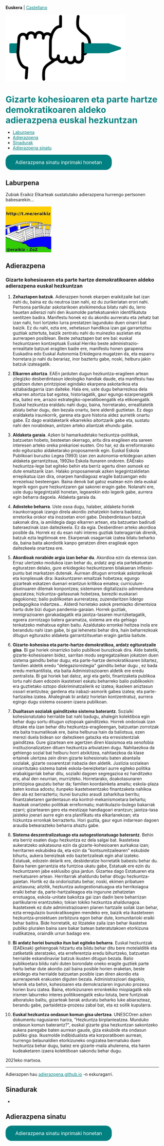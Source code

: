 **Euskera** | [Castellano](es)

<img src="img/icono.png">

<h1 id="adierazpena" style="margin-bottom: 10px;padding-bottom: 0;text-decoration: none !important;"><span style="color:#008080;">Gizarte kohesioaren eta parte hartze demokratikoaren aldeko adierazpena euskal hezkuntzan</span></h1>

* [Laburpena](#laburpena)
* [Adierazpena](#adierazpena)
* [Sinadurak](#sinadurak)
* [Adierazpena sinatu](#adierazpena-sinatu)

<a href="https://docs.google.com/forms/d/e/1FAIpQLSfwq5N2NxDttnR74odIyTSBpgzcE-AFLVuR_epoPB0HxQyFlQ/viewform" class="pressbutton">Adierazpena sinatu inprimaki honetan</a>

## Laburpena

Zubiak Eraikiz Elkarteak sustatutako adierazpena hurrengo pertsonen babesarekin...

<a href="http://t.me/eraikiz"><img src="img/zubiak-eraikiz_p.png"></a>


## Adierazpena

### Gizarte kohesioaren eta parte hartze demokratikoaren aldeko adierazpena euskal hezkuntzan

1. **Zehaztapen batzuk**. Adierazpen honek ekarpen eraikitzaile bat izan nahi du, baina ez du neutroa izan nahi, ez du zurikeriatan erori nahi. Pertsona partikular askotarikoen atxikimendua bilatu nahi du, lerro hauetan adierazi nahi den ikusmolde partekatuarekin identifikatuta sentitzen badira. Manifestu honek ez du akordio aurreratu eta zehatz bat izan nahi, hori lortzeko lurra prestatzen lagunduko duen oinarri bat baizik. Ez du nahi, ezta ere, xehetasun handikoa izan gai garrantzitsu guztiak aztertuta, baizik zentratu nahi du muinezko auzietan eta aurrerapen posiblean. Beste zehaztapen bat ere bai: euskal hezkuntzaren kontzeptuak Euskal Herriko beste administrazio-errealitate batzuei eragiten badie ere, manifestu honen garapena Euskadira edo Euskal Autonomia Erkidegora mugatzen da, eta esparru horretara jo nahi du berariaz, inor baztertu gabe, noski, helburu  jakin batzuk izateagatik.
 
2. **Elkarren aitortza**. EAEn jarduten dugun hezkuntza-eragileen artean zilegizko desberdintasun ideologiko handiak daude, eta manifestu hau gidatzen duten printzipioei egindako ekarpena askotarikoa eta eztabaidagarria izan daiteke. Hala ere, uste dugu beharrezkoa dela elkarren aitortza bat egotea, historiagatik, gaur egungo ezarpenagatik eta, batez ere, arrazoi estrategiko-operatiboengatik eta etikoengatik. Euskal hezkuntza eraldatu nahi dugu, baina, horretarako, errealitatetik abiatu behar dugu, den bezala onartu, bere alderdi guztietan. Ez dago eraldaketa iraunkorrik, garena eta gure historia aldez aurretik onartu gabe. Ez dago eraldaketarik elkarrekiko aitortzarik gabe eta, sustatu nahi den norabidean, anitzen arteko aliantzak ehundu gabe.
 
3. **Aldaketa garaia**. Azken bi hamarkadetako hezkuntza-politikak, batzuetan hobeto, besteetan okerrago, aritu dira eragileen eta sareen interesen arteko oreka prekarioei eusten. Oro har, ez da erreformarako edo egiturazko aldaketarako proposamenik egin. Euskal Eskola Publikoari buruzko Legea (1993) izan zen autonomia-erkidegoan azken aldaketa garrantzitsua, 1992ko Eskola Itunaren ondoren. EAErako hezkuntza-lege bat egiteko behin eta berriz agertu diren asmoek ez dute emaitzarik izan. Halako proposamenak azken legegintzaldietan errepikatua izan dira, onarpen handiagoaz eragile batzuengan edo errezeloaz besteengan. Baina denok bat gatoz esatean ezin dela euskal legerik egon gure hezkuntzaren gai sakonei eragin gabe. Nolanahi ere, uste dugu legegintzaldi honetan, legearekin edo legerik gabe, aurrera egin beharra dagoela. Aldaketa garaia da.
 
4. **Adosteko beharra**. Uste osoa dugu, halaber, aldaketa horiek iraunkorragoak izango direla akordio zehatzekin batera badatoz, erretorika orokor eta inozoetan erori gabe. Desberdintasun batzuk sakonak dira, ia amildegia dago elkarren artean, eta batzuetan badirudi bateraezinak izan daitezkeela. Ez da egia. Desberdinen arteko akordioa posible da. Horrek ez du esan nahi interes guztiak bateragarriak direnik, batzuk ezta legitimoak ere. Ekarpenak osagarriak izatea bilatu beharko da, baina baita akordiotik kanpo geratzen diren eragileak egon daitezkeela onartzea ere.
 
5. **Akordioak norabide argia izan behar du**. Akordioa ezin da etereoa izan. Erraz ulertzeko modukoa izan behar du, ardatz argi eta partekatuetan egituratzen delako, gure erkidegoko hezkuntzaren bilakaeran inflexio-puntu bat markatzen dutenak. Aurrean ditugun erronkak askotarikoak eta konplexuak dira: ikaskuntzaren emaitzak hobetzea; egungo gizarteak eskatzen duenari erantzun kritikoa ematea; curriculum-diseinuaren dilemak konpontzea; sistemaren digitalizazio adimenduna gauzatzea; hizkuntza-gaitasunak hobetzea, bereziki euskarari dagokionez; balio publikoetan aurreratzea; zuzendaritzen lidergo pedagogikoa indartzea... Alderdi horietako askok premiazko dimentsioa hartu dute bizi dugun pandemia-garaian. Horrek guztiak, immigrazioaren gorakadagatik eta jaiotza-tasaren murrizketagatik, egoera zorrotzago batera garamatza, sistema are eta gehiago tenkatzeko mehatxua egiten baitu. Azaldutako erronkei heltzea inola ere berandutu nahi izan gabe, bi gai lehenetsi behar dira, hain beharrezkoak ditugun egiturazko aldaketa garrantzitsuetan eragin garbia baitute.
 
6. **Gizarte-kohesioa eta parte-hartze demokratikoa, ardatz egituratzaile gisa**. Bi gai horiek oinarrizko balio publikoei buruzkoak dira. Alde batetik, gizarte-kohesioaren bidez, sarritan modu segregatzailean jokatzen duen sistema gainditu behar dugu; eta parte-hartze demokratikoaren bitartez, familien aldetik eredu "delegazionistegia" gainditu behar dugu , ez bada eredu merkantilista, eta baita Administrazioaren aldetik ere eredu zentralista. Bi gai horiek bat datoz, argi eta garbi, finantzaketa publikoa lortu nahi duen edozein ikastetxeri eskatu beharreko balio publikoekin: era guztietako oztopo diskriminatzailerik ez izatea; ikasleen aniztasun osoari erantzutea; gardena eta irabazi-asmorik gabea izatea; eta parte-hartzailea izatea. Ahaleginak bi ardatz horietan kontzentratuz, aurrera egingo dugu sistema osoaren izaera publikoan.
 
7. **Dualtasun sozialak gainditzeko sistema baterantz**. Sozialki kohesionatutako herrialde bat nahi badugu, ahalegin kolektiboa egin behar dugu sortu ditugun oztopoak gainditzeko. Horrek ondorioak izan ditzake eta izan behar ditu hezkuntza-eragileengan, batzuetan zorrotzak eta baita traumatikoak ere, baina helburua hain da baliotsua, ezen merezi duela bidean sor daitezkeen gatazka eta erresistentziak gainditzea. Gure gizartean ere agertzen diren klasismoa eta xenofobia instituzionalizatzen dituen hezkuntza arbuiatzen dugu. Nahitaezkoa da gehiengo sozial bat helburu horri atxikitzea, nahitaezkoa da klase ertainek ulertzea zein diren gizarte kohesionatu baten abantaila sozialak, gizarte osoarentzat irabazia den aldetik. Justizia sozialean oinarritutako sistema batek eskola-bereizketari aurre egiteko politika erabakigarriak behar ditu, sozialki dagoen segregazioa ez handitzeko eta, ahal den neurrian, murrizteko. Horretarako, doakotasunaren printzipioa gauzatu behar da; familien koordainketa amaitu; eskola-plaza baten kostua adostu; itunpeko ikastetxeentzako finantzaketa nahikoa den ala ez berraztertu; itunei buruzko araudi zaharkitua berritu; finantzaketaren gardentasun eta kontrol-mekanismoetara behartu; ikasleak onartzeko politikak erreformatu; matrikulazio-bulego bakarrak ezarri; gizartearen gero eta mestizaje handiagoari erantzun; jaiotza-tasa jaisteko joerari aurre egin era planifikatu eta elkarlanekoan; eta hizkuntza erronkak berraztertu. Hori guztia, gaur egun indarrean dagoen araudia betearazteko beharra ahaztu gabe.
 
8. **Sistema deszentralizatuago eta autogestionatuago baterantz**. Behin eta berriz esaten dugu hezkuntza ez dela salgai bat. Ikastetxea aukeratzeko askatasuna ezin da gizarte-kohesioaren aurkakoa izan; herritarren eskubidea da, eta ezin da "kontsumitzailearen" eskubide bihurtu, aukera bereizleak edo baztertzaileak egin ahal izateko. Estatuak, edozein delarik ere, desbideratze horretatik babestu behar du. Baina haren garrantzia eta funtzioa ukatu gabe, Estatuak ere ezin du hezkuntzaren jabe esklusibo gisa jardun. Gizartea dago Estatuaren eta merkatuaren artean. Herritarrak ahaldundu behar ditugu hezkuntza-gaietan. Hortik ez da ondorioztatu behar, noski, ekimen pribatuen aniztasuna; aitzitik, hezkuntza autogestionatuagoa eta herrikoiagoa eraiki behar da, parte-hartzaileagoa eta ingurune zehatzetan errotuagoa, eskola-unitate bakoitza gai izan dadin bere beharrizan partikularrei erantzuteko; tokian tokiko hezkuntza ahaldunagoa. Ikastetxeek ez dute administrazioaren planen hartzaile soilak izan behar, ezta erregulazio burokratikoegien mendeko ere, baizik eta ikastetxeen hezkuntza-proiektuen zerbitzura egon behar dute, komunitarioki eraiki behar baitira. Bide horretatik, ez litzateke zaila izan behar ikastetxe publiko pluralen baina sare bakar batean bateratutakoen etorkizuna irudikatzea, oraindik urrun badago ere. 
 
9. **Bi ardatz horiei buruzko itun bat egiteko beharra**. Euskal hezkuntzak (EAEkoak) gehiengoak hitzartu eta bildu behar ditu bere motelalditik eta zatiketatik ateratzeko, eta erreferentzia eredu bihurtzeko, batzuetan herrialde eskandinaviar batzuk ikusten ditugun bezala. Balio publikoetara bildu nahi duten borondate oneko eragile guztiek parte hartu behar dute akordio zail baina posible horien eraketan, beste erkidego eta herrialde batzuetan posible izan diren akordio eta aurrerapenek erakusten diguten bezala. Administrazioari dagokio, lehenik eta behin, kohesioaren eta demokraziaren inguruko prozesu horien buru izatea. Baina, etorkizunaren erronkekiko miopiagatik edo irismen laburreko interes politikoengatik esku-lotuta, bere funtzioak alboratuko balitu, gizarteak berak arduratu beharko luke abiarazteaz, berandu gabe, partaidetza-prozesu zabal bat, eta ez soilik kupularra.
 
10. **Euskal hezkuntza ondasun komun gisa ulertzea**. UNESCOren azken dokumentu nagusiaren harira, "Hezkuntza birplanteatzea. Munduko ondasun komun baterantz?", euskal gizarte gisa hezkuntzan sakontzeko aukera paregabe baten aurrean gaude, giza eskubide eta ondasun publiko gisa. Ikusmolde indibidualista eta korporatiboen aurrean, hurrengo belaunaldien etorkizuneko ongizatea bermatuko duen hezkuntza behar dugu, batez ere gizarte-maila ahulenena, eta haren kudeaketaren izaera kolektiboan sakondu behar dugu.


2021eko martxoa.
<hr>

Adierazpen hau [adierazpena.github.io](https://adierazpena.github.io/) -n eskuragarri.

## Sinadurak

-

## Adierazpena sinatu

<a href="https://docs.google.com/forms/d/e/1FAIpQLSfwq5N2NxDttnR74odIyTSBpgzcE-AFLVuR_epoPB0HxQyFlQ/viewform" class="pressbutton">Adierazpena sinatu inprimaki honetan</a>

<meta property="og:title" content="adierazpena">
<style>
h1:nth-child(1) {
  visibility: hidden;
  line-height: 0;
}
.pressbutton {
    background-color: #008080;
    border: none;
    color: white;
    padding: 15px 32px;
    text-align: center;
    text-decoration: none;
    display: inline-block;
    font-size: 16px;
    text-align: center;
    border-radius: 20px;
}
a {
 color: #008080;
}
</style>

